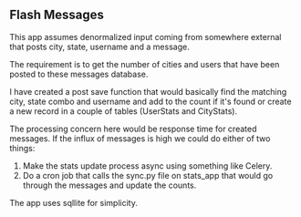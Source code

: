 ## Flash Messages

This app assumes denormalized input coming from somewhere external that posts city, state, username and a message.

The requirement is to get the number of cities and users that have been posted to these messages database.

I have created a post save function that would basically find the matching city, state combo and username and add to the count if it's found or create a new record in a couple of tables (UserStats and CityStats).

The processing concern here would be response time for created messages. If the influx of messages is high we could do either of two things:

   1. Make the stats update process async using something like Celery.
   2. Do a cron job that calls the sync.py file on stats_app that would go through the messages and update the counts.

The app uses sqllite for simplicity. 
   